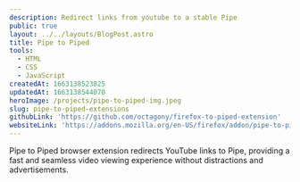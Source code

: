 ```yaml
---
description: Redirect links from youtube to a stable Pipe
public: true
layout: ../../layouts/BlogPost.astro
title: Pipe to Piped
tools:
  - HTML
  - CSS
  - JavaScript
createdAt: 1663138523825
updatedAt: 1663138544070
heroImage: /projects/pipe-to-piped-img.jpeg
slug: pipe-to-piped-extensions
githubLink: 'https://github.com/octagony/firefox-to-piped-extension'
websiteLink: 'https://addons.mozilla.org/en-US/firefox/addon/pipe-to-piped/'
---
```


Pipe to Piped browser extension redirects YouTube links to Pipe, providing a fast and seamless video viewing experience without distractions and advertisements.
